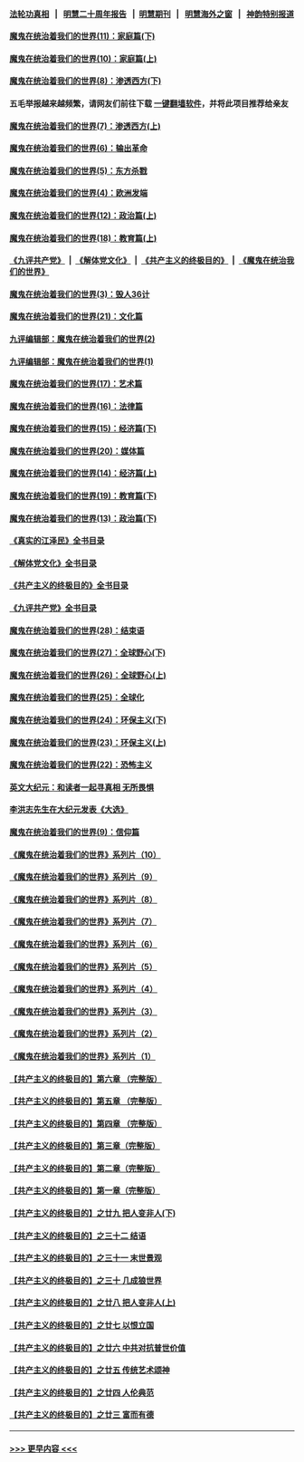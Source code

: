 #### [法轮功真相](https://github.com/gfw-breaker/truth/blob/master/README.md?t=0) &nbsp;&nbsp;|&nbsp;&nbsp; [明慧二十周年报告](https://github.com/gfw-breaker/mh-reports/blob/master/README.md?t=0) &nbsp;&nbsp;|&nbsp;&nbsp;[明慧期刊](https://github.com/gfw-breaker/mh-qikan) &nbsp;&nbsp;|&nbsp;&nbsp; [明慧海外之窗](https://github.com/gfw-breaker/mh-news/blob/master/README.md?t=0) &nbsp;&nbsp;|&nbsp;&nbsp; [神韵特别报道](https://github.com/gfw-breaker/mh-news/blob/master/shenyun.md?t=0)
#### [魔鬼在统治着我们的世界(11)：家庭篇(下)](../pages/nsc422/n10440961.md?t=12120150) 
#### [魔鬼在统治着我们的世界(10)：家庭篇(上)](../pages/nsc422/n10435448.md?t=12120150) 
#### [魔鬼在统治着我们的世界(8)：渗透西方(下)](../pages/nsc422/n10429603.md?t=12120150) 
#### 五毛举报越来越频繁，请网友们前往下载 [一键翻墙软件](https://github.com/gfw-breaker/ssr-accounts)，并将此项目推荐给亲友
#### [魔鬼在统治着我们的世界(7)：渗透西方(上)](../pages/nsc422/n10426013.md?t=12120150) 
#### [魔鬼在统治着我们的世界(6)：输出革命](../pages/nsc422/n10421536.md?t=12120150) 
#### [魔鬼在统治着我们的世界(5)：东方杀戮](../pages/nsc422/n10417707.md?t=12120150) 
#### [魔鬼在统治着我们的世界(4)：欧洲发端](../pages/nsc422/n10414890.md?t=12120150) 
#### [魔鬼在统治着我们的世界(12)：政治篇(上)](../pages/nsc422/n10444576.md?t=12120150) 
#### [魔鬼在统治着我们的世界(18)：教育篇(上)](../pages/nsc422/n10526970.md?t=12120150) 
#### [《九评共产党》](https://github.com/begood0513/9ping.md/blob/master/README.md) &nbsp;|&nbsp; [《解体党文化》](../../../../jtdwh.md/blob/master/README.md)  &nbsp;|&nbsp; [《共产主义的终极目的》](../../../../gczydzjmd.md/blob/master/README.md) &nbsp;|&nbsp; [《魔鬼在统治我们的世界》](../../../../mgztzwmdsj.md/blob/master/README.md) 
#### [魔鬼在统治着我们的世界(3)：毁人36计](../pages/nsc422/n10411583.md?t=12120150) 
#### [魔鬼在统治着我们的世界(21)：文化篇](../pages/nsc422/n10597706.md?t=12120150) 
#### [九评编辑部：魔鬼在统治着我们的世界(2)](../pages/nsc422/n10410036.md?t=12120150) 
#### [九评编辑部：魔鬼在统治着我们的世界(1)](../pages/nsc422/n10406825.md?t=12120150) 
#### [魔鬼在统治着我们的世界(17)：艺术篇](../pages/nsc422/n10499093.md?t=12120150) 
#### [魔鬼在统治着我们的世界(16)：法律篇](../pages/nsc422/n10485969.md?t=12120150) 
#### [魔鬼在统治着我们的世界(15)：经济篇(下)](../pages/nsc422/n10469975.md?t=12120150) 
#### [魔鬼在统治着我们的世界(20)：媒体篇](../pages/nsc422/n10586579.md?t=12120150) 
#### [魔鬼在统治着我们的世界(14)：经济篇(上)](../pages/nsc422/n10457370.md?t=12120150) 
#### [魔鬼在统治着我们的世界(19)：教育篇(下)](../pages/nsc422/n10564808.md?t=12120150) 
#### [魔鬼在统治着我们的世界(13)：政治篇(下)](../pages/nsc422/n10448270.md?t=12120150) 
#### [《真实的江泽民》全书目录](../pages/nsc422/n13721399.md?t=12120150) 
#### [《解体党文化》全书目录](../pages/nsc422/n13721157.md?t=12120150) 
#### [《共产主义的终极目的》全书目录](../pages/nsc422/n13721048.md?t=12120150) 
#### [《九评共产党》全书目录](../pages/nsc422/n13708085.md?t=12120150) 
#### [魔鬼在统治着我们的世界(28)：结束语](../pages/nsc422/n10936246.md?t=12120150) 
#### [魔鬼在统治着我们的世界(27)：全球野心(下)](../pages/nsc422/n10928319.md?t=12120150) 
#### [魔鬼在统治着我们的世界(26)：全球野心(上)](../pages/nsc422/n10900318.md?t=12120150) 
#### [魔鬼在统治着我们的世界(25)：全球化](../pages/nsc422/n10788205.md?t=12120150) 
#### [魔鬼在统治着我们的世界(24)：环保主义(下)](../pages/nsc422/n10695307.md?t=12120150) 
#### [魔鬼在统治着我们的世界(23)：环保主义(上)](../pages/nsc422/n10688613.md?t=12120150) 
#### [魔鬼在统治着我们的世界(22)：恐怖主义](../pages/nsc422/n10614727.md?t=12120150) 
#### [英文大纪元：和读者一起寻真相 无所畏惧](../pages/nsc422/n12542027.md?t=12120150) 
#### [李洪志先生在大纪元发表《大选》](../pages/nsc422/n12534746.md?t=12120150) 
#### [魔鬼在统治着我们的世界(9)：信仰篇](../pages/nsc422/n10432159.md?t=12120150) 
#### [《魔鬼在统治着我们的世界》系列片（10）](../pages/nsc422/n12292670.md?t=12120150) 
#### [《魔鬼在统治着我们的世界》系列片（9）](../pages/nsc422/n12290859.md?t=12120150) 
#### [《魔鬼在统治着我们的世界》系列片（8）](../pages/nsc422/n12287445.md?t=12120150) 
#### [《魔鬼在统治着我们的世界》系列片（7）](../pages/nsc422/n12283425.md?t=12120150) 
#### [《魔鬼在统治着我们的世界》系列片（6）](../pages/nsc422/n12282314.md?t=12120150) 
#### [《魔鬼在统治着我们的世界》系列片（5）](../pages/nsc422/n12281419.md?t=12120150) 
#### [《魔鬼在统治着我们的世界》系列片（4）](../pages/nsc422/n12274024.md?t=12120150) 
#### [《魔鬼在统治着我们的世界》系列片（3）](../pages/nsc422/n12271322.md?t=12120150) 
#### [《魔鬼在统治着我们的世界》系列片（2）](../pages/nsc422/n12269049.md?t=12120150) 
#### [《魔鬼在统治着我们的世界》系列片（1）](../pages/nsc422/n12267575.md?t=12120150) 
#### [【共产主义的终极目的】第六章 （完整版）](../pages/nsc422/n11428913.md?t=12120150) 
#### [【共产主义的终极目的】第五章 （完整版）](../pages/nsc422/n11428912.md?t=12120150) 
#### [【共产主义的终极目的】第四章 （完整版）](../pages/nsc422/n11428907.md?t=12120150) 
#### [【共产主义的终极目的】第三章（完整版）](../pages/nsc422/n11428848.md?t=12120150) 
#### [【共产主义的终极目的】第二章（完整版）](../pages/nsc422/n11428831.md?t=12120150) 
#### [【共产主义的终极目的】第一章（完整版）](../pages/nsc422/n11417651.md?t=12120150) 
#### [【共产主义的终极目的】之廿九 把人变非人(下)](../pages/nsc422/n11344140.md?t=12120150) 
#### [【共产主义的终极目的】之三十二 结语](../pages/nsc422/n11360535.md?t=12120150) 
#### [【共产主义的终极目的】之三十一 末世景观](../pages/nsc422/n11351129.md?t=12120150) 
#### [【共产主义的终极目的】之三十 几成狼世界](../pages/nsc422/n11348280.md?t=12120150) 
#### [【共产主义的终极目的】之廿八 把人变非人(上)](../pages/nsc422/n11340492.md?t=12120150) 
#### [【共产主义的终极目的】之廿七 以恨立国](../pages/nsc422/n11336944.md?t=12120150) 
#### [【共产主义的终极目的】之廿六 中共对抗普世价值](../pages/nsc422/n11324785.md?t=12120150) 
#### [【共产主义的终极目的】之廿五 传统艺术颂神](../pages/nsc422/n11296396.md?t=12120150) 
#### [【共产主义的终极目的】之廿四 人伦典范](../pages/nsc422/n11296397.md?t=12120150) 
#### [【共产主义的终极目的】之廿三 富而有德](../pages/nsc422/n11283598.md?t=12120150) 

----
#### [ >>> 更早内容 <<< ](../indexes/nsc422-earlier.md)
